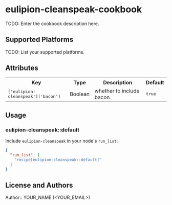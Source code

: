 # eulipion-cleanspeak-cookbook

TODO: Enter the cookbook description here.

## Supported Platforms

TODO: List your supported platforms.

## Attributes

<table>
  <tr>
    <th>Key</th>
    <th>Type</th>
    <th>Description</th>
    <th>Default</th>
  </tr>
  <tr>
    <td><tt>['eulipion-cleanspeak']['bacon']</tt></td>
    <td>Boolean</td>
    <td>whether to include bacon</td>
    <td><tt>true</tt></td>
  </tr>
</table>

## Usage

### eulipion-cleanspeak::default

Include `eulipion-cleanspeak` in your node's `run_list`:

```json
{
  "run_list": [
    "recipe[eulipion-cleanspeak::default]"
  ]
}
```

## License and Authors

Author:: YOUR_NAME (<YOUR_EMAIL>)
